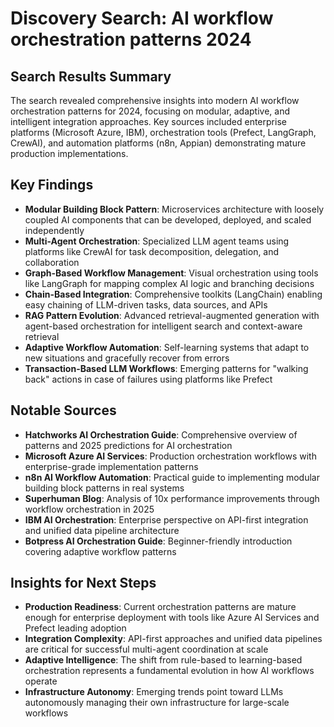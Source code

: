 # Discovery Search: AI workflow orchestration patterns 2024

## Search Results Summary

The search revealed comprehensive insights into modern AI workflow orchestration patterns for 2024, focusing on modular, adaptive, and intelligent integration approaches. Key sources included enterprise platforms (Microsoft Azure, IBM), orchestration tools (Prefect, LangGraph, CrewAI), and automation platforms (n8n, Appian) demonstrating mature production implementations.

## Key Findings

- **Modular Building Block Pattern**: Microservices architecture with loosely coupled AI components that can be developed, deployed, and scaled independently
- **Multi-Agent Orchestration**: Specialized LLM agent teams using platforms like CrewAI for task decomposition, delegation, and collaboration  
- **Graph-Based Workflow Management**: Visual orchestration using tools like LangGraph for mapping complex AI logic and branching decisions
- **Chain-Based Integration**: Comprehensive toolkits (LangChain) enabling easy chaining of LLM-driven tasks, data sources, and APIs
- **RAG Pattern Evolution**: Advanced retrieval-augmented generation with agent-based orchestration for intelligent search and context-aware retrieval
- **Adaptive Workflow Automation**: Self-learning systems that adapt to new situations and gracefully recover from errors
- **Transaction-Based LLM Workflows**: Emerging patterns for "walking back" actions in case of failures using platforms like Prefect

## Notable Sources

- **Hatchworks AI Orchestration Guide**: Comprehensive overview of patterns and 2025 predictions for AI orchestration
- **Microsoft Azure AI Services**: Production orchestration workflows with enterprise-grade implementation patterns
- **n8n AI Workflow Automation**: Practical guide to implementing modular building block patterns in real systems
- **Superhuman Blog**: Analysis of 10x performance improvements through workflow orchestration in 2025
- **IBM AI Orchestration**: Enterprise perspective on API-first integration and unified data pipeline architecture
- **Botpress AI Orchestration Guide**: Beginner-friendly introduction covering adaptive workflow patterns

## Insights for Next Steps

- **Production Readiness**: Current orchestration patterns are mature enough for enterprise deployment with tools like Azure AI Services and Prefect leading adoption
- **Integration Complexity**: API-first approaches and unified data pipelines are critical for successful multi-agent coordination at scale
- **Adaptive Intelligence**: The shift from rule-based to learning-based orchestration represents a fundamental evolution in how AI workflows operate
- **Infrastructure Autonomy**: Emerging trends point toward LLMs autonomously managing their own infrastructure for large-scale workflows